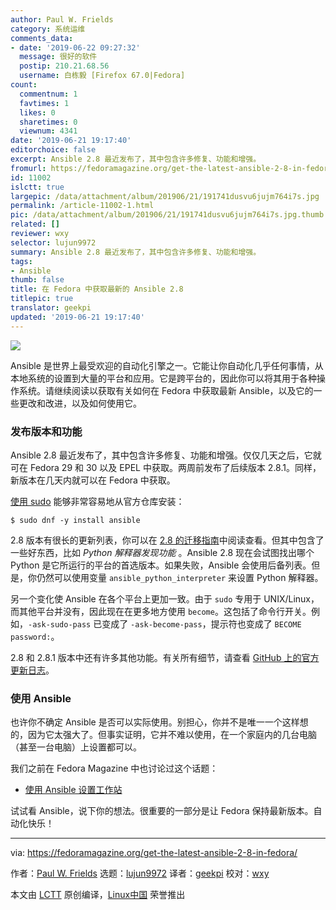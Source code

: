 ```yaml
---
author: Paul W. Frields
category: 系统运维
comments_data:
- date: '2019-06-22 09:27:32'
  message: 很好的软件
  postip: 210.21.68.56
  username: 白栋毅 [Firefox 67.0|Fedora]
count:
  commentnum: 1
  favtimes: 1
  likes: 0
  sharetimes: 0
  viewnum: 4341
date: '2019-06-21 19:17:40'
editorchoice: false
excerpt: Ansible 2.8 最近发布了，其中包含许多修复、功能和增强。
fromurl: https://fedoramagazine.org/get-the-latest-ansible-2-8-in-fedora/
id: 11002
islctt: true
largepic: /data/attachment/album/201906/21/191741dusvu6jujm764i7s.jpg
permalink: /article-11002-1.html
pic: /data/attachment/album/201906/21/191741dusvu6jujm764i7s.jpg.thumb.jpg
related: []
reviewer: wxy
selector: lujun9972
summary: Ansible 2.8 最近发布了，其中包含许多修复、功能和增强。
tags:
- Ansible
thumb: false
title: 在 Fedora 中获取最新的 Ansible 2.8
titlepic: true
translator: geekpi
updated: '2019-06-21 19:17:40'
---
```


![](/data/attachment/album/201906/21/191741dusvu6jujm764i7s.jpg)


Ansible 是世界上最受欢迎的自动化引擎之一。它能让你自动化几乎任何事情，从本地系统的设置到大量的平台和应用。它是跨平台的，因此你可以将其用于各种操作系统。请继续阅读以获取有关如何在 Fedora 中获取最新 Ansible，以及它的一些更改和改进，以及如何使用它。


### 发布版本和功能


Ansible 2.8 最近发布了，其中包含许多修复、功能和增强。仅仅几天之后，它就可在 Fedora 29 和 30 以及 EPEL 中获取。两周前发布了后续版本 2.8.1。同样，新版本在几天内就可以在 Fedora 中获取。


[使用 sudo](https://fedoramagazine.org/howto-use-sudo/) 能够非常容易地从官方仓库安装：



```
$ sudo dnf -y install ansible
```

2.8 版本有很长的更新列表，你可以在 [2.8 的迁移指南](https://docs.ansible.com/ansible/latest/porting_guides/porting_guide_2.8.html)中阅读查看。但其中包含了一些好东西，比如 *Python 解释器发现功能* 。Ansible 2.8 现在会试图找出哪个 Python 是它所运行的平台的首选版本。如果失败，Ansible 会使用后备列表。但是，你仍然可以使用变量 `ansible_python_interpreter` 来设置 Python 解释器。


另一个变化使 Ansible 在各个平台上更加一致。由于 `sudo` 专用于 UNIX/Linux，而其他平台并没有，因此现在在更多地方使用 `become`。这包括了命令行开关。例如，`-ask-sudo-pass` 已变成了 `-ask-become-pass`，提示符也变成了 `BECOME password:`。


2.8 和 2.8.1 版本中还有许多其他功能。有关所有细节，请查看 [GitHub 上的官方更新日志](https://github.com/ansible/ansible/blob/stable-2.8/changelogs/CHANGELOG-v2.8.rst)。


### 使用 Ansible


也许你不确定 Ansible 是否可以实际使用。别担心，你并不是唯一一个这样想的，因为它太强大了。但事实证明，它并不难以使用，在一个家庭内的几台电脑（甚至一台电脑）上设置都可以。


我们之前在 Fedora Magazine 中也讨论过这个话题：


* [使用 Ansible 设置工作站](https://fedoramagazine.org/using-ansible-setup-workstation/)


试试看 Ansible，说下你的想法。很重要的一部分是让 Fedora 保持最新版本。自动化快乐！




---


via: <https://fedoramagazine.org/get-the-latest-ansible-2-8-in-fedora/>


作者：[Paul W. Frields](https://fedoramagazine.org/author/pfrields/) 选题：[lujun9972](https://github.com/lujun9972) 译者：[geekpi](https://github.com/geekpi) 校对：[wxy](https://github.com/wxy)


本文由 [LCTT](https://github.com/LCTT/TranslateProject) 原创编译，[Linux中国](https://linux.cn/) 荣誉推出